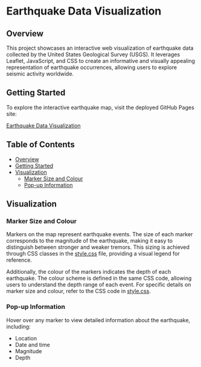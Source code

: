 # Earthquake Data Visualization

## Overview

This project showcases an interactive web visualization of earthquake data collected by the United States Geological Survey (USGS). It leverages Leaflet, JavaScript, and CSS to create an informative and visually appealing representation of earthquake occurrences, allowing users to explore seismic activity worldwide.

## Getting Started

To explore the interactive earthquake map, visit the deployed GitHub Pages site:

[Earthquake Data Visualization](https://cai-sper.github.io/leaflet-challenge/)

## Table of Contents
- [Overview](#overview)
- [Getting Started](#getting-started)
- [Visualization](#visualization)
  - [Marker Size and Colour](#marker-size-and-colour)
  - [Pop-up Information](#pop-up-information)

## Visualization

### Marker Size and Colour

Markers on the map represent earthquake events. The size of each marker corresponds to the magnitude of the earthquake, making it easy to distinguish between stronger and weaker tremors. This sizing is achieved through CSS classes in the [style.css](/Leaflet/static/css/style.css) file, providing a visual legend for reference.

Additionally, the colour of the markers indicates the depth of each earthquake. The colour scheme is defined in the same CSS code, allowing users to understand the depth range of each event. For specific details on marker size and colour, refer to the CSS code in [style.css](/Leaflet/static/css/style.css).

### Pop-up Information

Hover over any marker to view detailed information about the earthquake, including:

- Location
- Date and time
- Magnitude
- Depth
